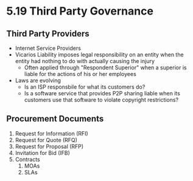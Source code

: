# 5.19 Third Party Governance

## Third Party Providers
- Internet Service Providers
- Vicarios Liability imposes legal responsibility on an entity when the entity had nothing to do with actually causing the injury
	- Often applied through "Respondent Superior" when a superior is liable for the actions of his or her employees
- Laws are evolving
	- Is an ISP responsbile for what its customers do?
	- Is a software service that provides P2P sharing liable when its customers use that software to violate copyright restrictions?

## Procurement Documents
1. Request for Information (RFI)
2. Request for Quote (RFQ)
3. Request for Proposal (RFP)
4. Invitation for Bid (IFB)
5. Contracts
	1. MOAs
	2. SLAs





 
